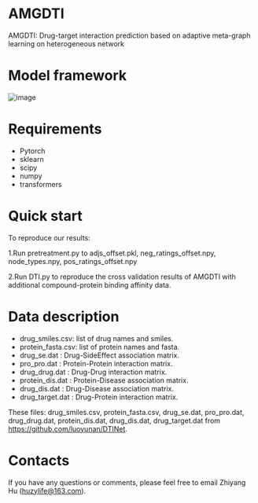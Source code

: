 # AMGDTI
AMGDTI: Drug-target interaction prediction based on adaptive meta-graph learning on heterogeneous network

# Model framework
![image](https://i.postimg.cc/4ywmGfKN/figure1.png)
# Requirements
- Pytorch
- sklearn
- scipy
- numpy
- transformers

# Quick start
To reproduce our results:

1.Run pretreatment.py to adjs_offset.pkl, neg_ratings_offset.npy, node_types.npy, pos_ratings_offset.npy

2.Run DTI.py to reproduce the cross validation results of AMGDTI with additional compound-protein binding affinity data. 

# Data description
- drug_smiles.csv: list of drug names and smiles.
- protein_fasta.csv: list of protein names and fasta.
- drug_se.dat : Drug-SideEffect association matrix.
- pro_pro.dat : Protein-Protein interaction matrix.
- drug_drug.dat : Drug-Drug interaction matrix.
- protein_dis.dat : Protein-Disease association matrix.
- drug_dis.dat : Drug-Disease association matrix.
- drug_target.dat : Drug-Protein interaction matrix.

These files: drug_smiles.csv, protein_fasta.csv, drug_se.dat, pro_pro.dat, drug_drug.dat, protein_dis.dat, drug_dis.dat, drug_target.dat from https://github.com/luoyunan/DTINet.
# Contacts
If you have any questions or comments, please feel free to email Zhiyang Hu (huzylife@163.com).
